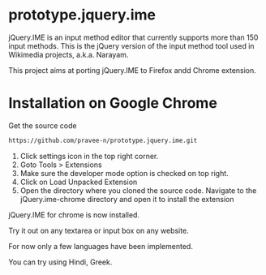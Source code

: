 prototype.jquery.ime
====================

jQuery.IME is an input method editor that currently supports more than 150 input methods. This is the jQuery version of the input method tool
used in Wikimedia projects, a.k.a. Narayam.

This project aims at porting jQuery.IME to Firefox andd Chrome extension.

Installation on Google Chrome
=============================

Get the source code
```bash
https://github.com/pravee-n/prototype.jquery.ime.git
```

1. Click settings icon in the top right corner.
2. Goto Tools > Extensions
3. Make sure the developer mode option is checked on top right.
4. Click on Load Unpacked Extension
5. Open the directory where you cloned the source code. Navigate to the jQuery.ime-chrome directory and open it to install the extension


jQuery.IME for chrome is now installed.

Try it out on any textarea or input box on any website.

For now only a few languages have been implemented.

You can try using Hindi, Greek.

